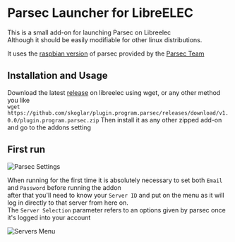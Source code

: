 # Parsec Launcher for LibreELEC

This is a small add-on for launching Parsec on Libreelec  
Although it should be easily modifiable for other linux distributions.    

It uses the [raspbian version](https://s3.amazonaws.com/parsec-build/package/parsec-rpi.deb) of parsec provided by the [Parsec Team](https://parsecgaming.com/downloads)  

## Installation and Usage
Download the latest [release](https://github.com/skoglar/plugin.program.parsec/releases/download/v1.0.0/plugin.program.parsec.zip) on libreelec using wget, or any other method you like  
```wget https://github.com/skoglar/plugin.program.parsec/releases/download/v1.0.0/plugin.program.parsec.zip```
Then install it as any other zipped add-on and go to the addons setting
## First run
![Parsec Settings](https://i.imgur.com/6FIpWPA.png)  
  
When running for the first time it is absolutely necessary to set both `Email` and `Password` before running the addon  
after that you'll need to know your `Server ID` and put on the menu as it will log in directly to that server from here on.  
The `Server Selection` parameter refers to an options given by parsec once it's logged into your account
  
  
![Servers Menu](https://i.imgur.com/zUGpOzO.png)
